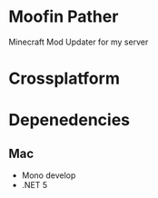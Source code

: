 # Moofin Pather
Minecraft Mod Updater for my server

# Crossplatform

# Depenedencies
## Mac
* Mono develop
* .NET 5
